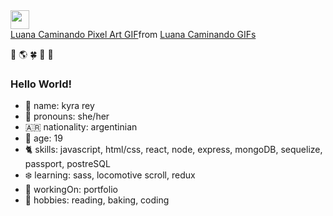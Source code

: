 
<!--
**kyrarey/kyrarey** is a ✨ _special_ ✨ repository because its `README.md` (this file) appears on your GitHub profile.

### Hi there 👋

Here are some ideas to get you started:

- 🔭 I’m currently working on ...
- 🌱 I’m currently learning ...
- 👯 I’m looking to collaborate on ...
- 🤔 I’m looking for help with ...
- 💬 Ask me about ...
- 📫 How to reach me: ...
- 😄 Pronouns: ...
- ⚡ Fun fact: ...
-->

<a href="https://www.linkedin.com/in/kyrarey/">
    <img height="30" src="https://cdn2.iconfinder.com/data/icons/social-icon-3/512/social_style_3_in-306.png"/>
</a>

<div class="tenor-gif-embed" data-postid="17671021" data-share-method="host" data-aspect-ratio="0.90625" data-width="100%"><a href="https://tenor.com/view/luana-caminando-pixel-art-girl-gif-17671021">Luana Caminando Pixel Art GIF</a>from <a href="https://tenor.com/search/luana+caminando-gifs">Luana Caminando GIFs</a></div> <script type="text/javascript" async src="https://tenor.com/embed.js"></script>


🌱  🌎  :four_leaf_clover:  🦜 🍐
### Hello World!

- :cherry_blossom: name: kyra rey
- :chestnut: pronouns: she/her
- 🇦🇷 nationality: argentinian
- :sunflower: age: 19
- :cat2: skills: javascript, html/css, react, node, express, mongoDB, sequelize, passport, postreSQL
- :snowflake: learning: sass, locomotive scroll, redux
- 🔭 workingOn: portfolio
- :ocean: hobbies: reading, baking, coding

